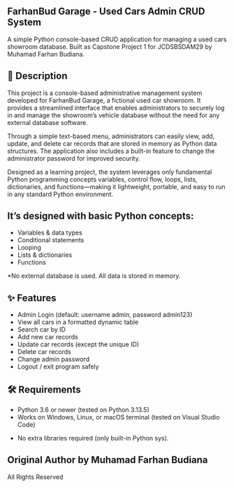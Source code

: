 ## FarhanBud Garage - Used Cars Admin CRUD System

   A simple Python console-based CRUD application for managing a used cars showroom database.
   Built as Capstone Project 1 for JCDSBSDAM29 by Muhamad Farhan Budiana.

## 📖 Description

This project is a console-based administrative management system developed for FarhanBud Garage, a fictional used car showroom. It provides a streamlined interface that enables administrators to securely log in and manage the showroom’s vehicle database without the need for any external database software.

Through a simple text-based menu, administrators can easily view, add, update, and delete car records that are stored in memory as Python data structures. The application also includes a built-in feature to change the administrator password for improved security.

Designed as a learning project, the system leverages only fundamental Python programming concepts variables, control flow, loops, lists, dictionaries, and functions—making it lightweight, portable, and easy to run in any standard Python environment.

## It’s designed with basic Python concepts: 

- Variables & data types
- Conditional statements
- Looping
- Lists & dictionaries
- Functions

*No external database is used. All data is stored in memory.

## ✨ Features

- Admin Login (default: username admin, password admin123)
- View all cars in a formatted dynamic table
- Search car by ID
- Add new car records
- Update car records (except the unique ID)
- Delete car records
- Change admin password
- Logout / exit program safely


## 🛠️ Requirements

- Python 3.6 or newer (tested on Python 3.13.5)
- Works on Windows, Linux, or macOS terminal (tested on Visual Studio Code)

* No extra libraries required (only built-in Python sys).


## Original Author by Muhamad Farhan Budiana

All Rights Reserved


